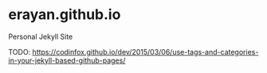 # erayan.github.io
Personal Jekyll Site

TODO: https://codinfox.github.io/dev/2015/03/06/use-tags-and-categories-in-your-jekyll-based-github-pages/
